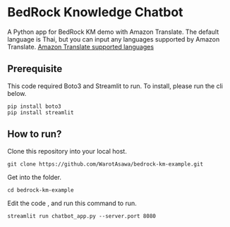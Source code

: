 # BedRock Knowledge Chatbot
A Python app for BedRock KM demo with Amazon Translate.
The default language is Thai, but you can input any languages supported by Amazon Translate.
[Amazon Translate supported languages](https://docs.aws.amazon.com/translate/latest/dg/what-is-languages.html)

## Prerequisite
This code required Boto3 and Streamlit to run. To install, please run the cli below.
```
pip install boto3
pip install streamlit
```

## How to run?
Clone this repository into your local host.
```
git clone https://github.com/WarotAsawa/bedrock-km-example.git
```

Get into the folder.
```
cd bedrock-km-example
```

Edit the code , and run this command to run.
```
streamlit run chatbot_app.py --server.port 8080
```
